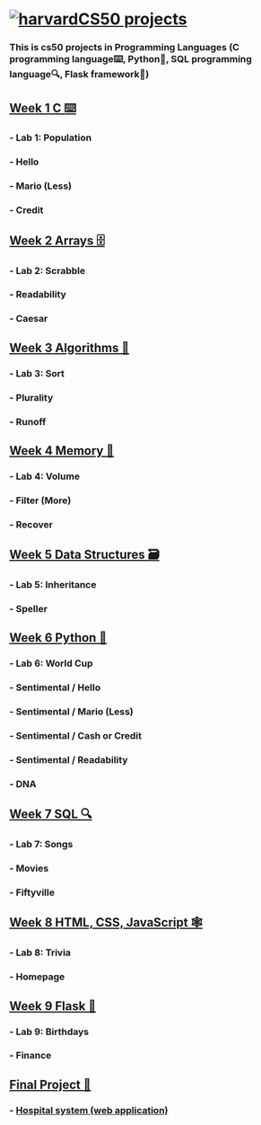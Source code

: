 # [![harvard](https://pll.harvard.edu/themes/custom/twel_scholar/favicon.ico)CS50 projects](https://github.com/ms228823/CS50-projects)
### This is cs50 projects in Programming Languages (C programming language⌨️, Python🐍, SQL programming language🔍, Flask framework🧪)


## [Week 1 C ⌨️](https://github.com/ms228823/CS50-projects/tree/main/C-projects/Week-1)
### - Lab 1: Population
### - Hello
### - Mario (Less)
### - Credit

## [Week 2 Arrays 🗄️](https://github.com/ms228823/CS50-projects/tree/main/C-projects/Week-2)
### - Lab 2: Scrabble
### - Readability
### - Caesar

## [Week 3 Algorithms 📝](https://github.com/ms228823/CS50-projects/tree/main/C-projects/Week-3)
### - Lab 3: Sort
### - Plurality
### - Runoff 

## [Week 4 Memory 🧠](https://github.com/ms228823/CS50-projects/tree/main/C-projects/Week-4)
### - Lab 4: Volume 
### - Filter (More)
### - Recover 

## [Week 5 Data Structures 🗃️](https://github.com/ms228823/CS50-projects/tree/main/C-projects/Week-5)
### - Lab 5: Inheritance
### - Speller

## [Week 6 Python 🐍](https://github.com/ms228823/CS50-projects/tree/main/Python-projects)
### - Lab 6: World Cup
### - Sentimental / Hello
### - Sentimental / Mario (Less)
### - Sentimental / Cash or Credit
### - Sentimental / Readability
### - DNA

## [Week 7 SQL 🔍](https://github.com/ms228823/CS50-projects/tree/main/SQL-projects)
### - Lab 7: Songs
### - Movies
### - Fiftyville

## [Week 8 HTML, CSS, JavaScript 🕸️](https://github.com/ms228823/CS50-projects/tree/main/HTML%2C%20CSS%26%20JS-projects)
### - Lab 8: Trivia
### - Homepage

## [Week 9 Flask 🧪](https://github.com/ms228823/CS50-projects/tree/main/Flask-projects)
### - Lab 9: Birthdays
### - Finance

## [Final Project 🏥](https://github.com/ms228823/CS50-projects/tree/main/hospital%20system%20web%20application%20final%20project)
### - [Hospital system (web application)](https://github.com/ms228823/CS50-projects/tree/main/hospital%20system%20web%20application%20final%20project)
